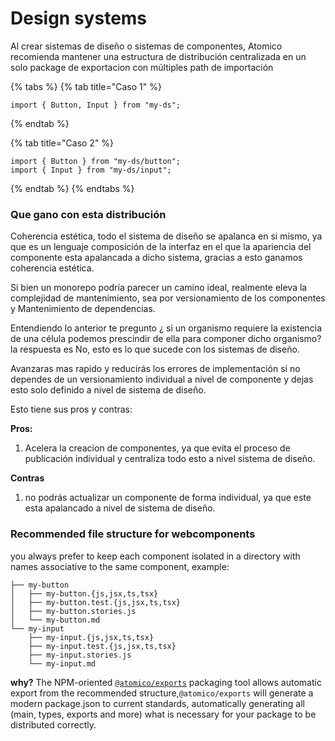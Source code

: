 # Design systems

Al crear sistemas de diseño o sistemas de componentes, Atomico recomienda mantener una estructura de distribución centralizada en un solo package de exportacion con múltiples path de importación

{% tabs %}
{% tab title="Caso 1" %}
```
import { Button, Input } from "my-ds";
```
{% endtab %}

{% tab title="Caso 2" %}
```
import { Button } from "my-ds/button";
import { Input } from "my-ds/input";
```
{% endtab %}
{% endtabs %}

### Que gano con esta distribución

Coherencia estética, todo el sistema de diseño se apalanca en si mismo, ya que es un lenguaje  composición de la interfaz en el que la apariencia del componente esta apalancada a dicho sistema, gracias a esto ganamos coherencia estética.&#x20;

Si bien un monorepo podría parecer un camino ideal, realmente eleva la complejidad de mantenimiento, sea por versionamiento de los componentes y Mantenimiento de dependencias.

Entendiendo lo anterior te pregunto ¿ si un organismo requiere la existencia de una célula podemos prescindir de ella para componer dicho organismo? la respuesta es No, esto es lo que sucede con los sistemas de diseño.&#x20;

Avanzaras mas rapido y reducirás los errores de implementación si no dependes de un versionamiento individual a nivel de componente y dejas esto solo definido a nivel de sistema de diseño.

Esto tiene sus pros y contras:

**Pros:**&#x20;

1. Acelera la creacion de componentes, ya que evita el proceso de publicación individual y centraliza todo esto a nivel sistema de diseño.

**Contras**

1. no podrás actualizar un componente de forma individual, ya que este esta apalancado a nivel de sistema de diseño.



### Recommended file structure for webcomponents

you always prefer to keep each component isolated in a directory with names associative to the same component, example:

```
├── my-button
│   ├── my-button.{js,jsx,ts,tsx}
│   ├── my-button.test.{js,jsx,ts,tsx}
│   ├── my-button.stories.js
│   └── my-button.md
└── my-input
    ├── my-input.{js,jsx,ts,tsx}
    ├── my-input.test.{js,jsx,ts,tsx}
    ├── my-input.stories.js
    └── my-input.md
```

**why?** The NPM-oriented [`@atomico/exports`](../../../atomico/atomico-exports.md) packaging tool allows automatic export from the recommended structure,`@atomico/exports` will generate a modern package.json to current standards, automatically generating all (main, types, exports and more) what is necessary for your package to be distributed correctly.

